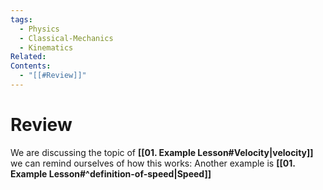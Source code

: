 ```yaml
---
tags:
  - Physics
  - Classical-Mechanics
  - Kinematics
Related: 
Contents:
  - "[[#Review]]"
---
```


# Review

We are discussing the topic of **[[01. Example Lesson#Velocity|velocity]]** we can remind ourselves of how this works:
Another example is **[[01. Example Lesson#^definition-of-speed|Speed]]**
 